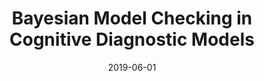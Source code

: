 ---
title: "Bayesian Model Checking in Cognitive Diagnostic Models"
authors: "Nan Wang, Russell Almond"
collection: 'publications'
permalink: "/publication/2019-submitted"
excerpt: ''
date: 2019-06-01
venue: 'Behaviormetrika'
paperurl:
citation:
link: "https://doi.org/10.1007/s41237-019-00083-7"
---